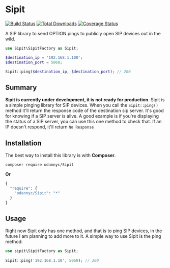 # Sipit

[![Build Status](https://travis-ci.com/odannyc/sipit.svg?token=JnkwM4mNsdGXvNVnzeSx&branch=master)](https://travis-ci.com/odannyc/sipit)
[![Total Downloads](https://poser.pugx.org/odannyc/sipit/downloads)](https://packagist.org/packages/odannyc/sipit)
[![Coverage Status](https://coveralls.io/repos/github/odannyc/Sipit/badge.svg?branch=master)](https://coveralls.io/github/odannyc/Sipit?branch=master)

A SIP library to send OPTION pings to publicly open SIP devices out in the wild.

```php
use Sipit\SipitFactory as Sipit;

$destination_ip = '192.168.1.100';
$destination_port = 5060;

Sipit::ping($destination_ip, $destination_port); // 200
```

## Summary
**Sipit is currently under development, it is not ready for production**. Sipit is a simple pinging library for SIP devices. When you call the `Sipit::ping()` method it'll return the response code of the destination sip server. It's good for knowing if a SIP server is alive. A good example is if you're displaying the status of a SIP server, you can use this one method to check that. If an IP doesn't respond, it'll return `No Response`

## Installation
The best way to install this library is with **Composer**.

    composer require odannyc/Sipit

**Or**

```php
{
  "require": {
    "odannyc/Sipit": "*"
  }
}
```

## Usage
Right now Sipit only has one method, and that is to ping SIP devices, in the future I am planning to add more to it. A simple way to use Sipit is the ping method:

```php
use sipit\SipitFactory as Sipit;
    
Sipit::ping('192.168.1.10', 5060); // 200
```
